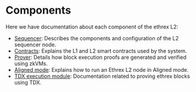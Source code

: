 # Components

Here we have documentation about each component of the ethrex L2:

- [Sequencer](./sequencer.md): Describes the components and configuration of the L2 sequencer node.
- [Contracts](./contracts.md): Explains the L1 and L2 smart contracts used by the system.
- [Prover](./prover.md): Details how block execution proofs are generated and verified using zkVMs.
- [Aligned mode](./aligned_mode.md): Explains how to run an Ethrex L2 node in Aligned mode.
- [TDX execution module](./tdx.md): Documentation related to proving ethrex blocks using TDX.
